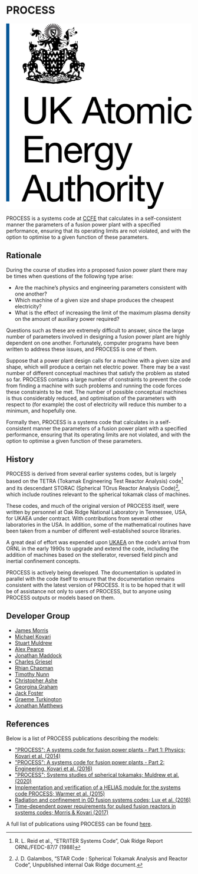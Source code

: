 # PROCESS

<img
    title="UKAEA logo"
    src="images/ukaea-logo.png"
    alt="ukaea-logo.png"
    class="logo"
    >

PROCESS is a systems code at [CCFE](https://ccfe.ukaea.uk/) that calculates in a
self-consistent manner the parameters of a fusion power plant with a specified 
performance, ensuring that its operating limits are not violated, and with the option 
to optimise to a given function of these parameters.

## Rationale

During the course of studies into a proposed fusion power plant there may be times 
when questions of the following type arise:

* Are the machine’s physics and engineering parameters consistent with one another?
* Which machine of a given size and shape produces the cheapest electricity?
* What is the effect of increasing the limit of the maximum plasma density on the 
  amount of auxiliary power required?

Questions such as these are extremely difficult to answer, since the large number of 
parameters involved in designing a fusion power plant are highly dependent on one 
another. Fortunately, computer programs have been written to address these issues, 
and PROCESS is one of them.

Suppose that a power plant design calls for a machine with a given size and 
shape, which will produce a certain net electric power. There may be a vast number of 
different conceptual machines that satisfy the problem as stated so far. PROCESS contains 
a large number of constraints to prevent the code from finding a machine with such 
problems and running the code forces these constraints to be met. The number 
of possible conceptual machines is thus considerably reduced, and optimisation of the 
parameters with respect to (for example) the cost of electricity will reduce this number to a 
minimum, and hopefully one.

Formally then, PROCESS is a systems code that calculates in a self-consistent manner 
the parameters of a fusion power plant with a specified performance, ensuring that its 
operating limits are not violated, and with the option to optimise a given function of 
these parameters.

## History

PROCESS is derived from several earlier systems codes, but is largely based on the 
TETRA (Tokamak Engineering Test Reactor Analysis) code[^1] and its descendant STORAC 
(Spherical TOrus Reactor Analysis Code)[^2], which include routines relevant to the 
spherical tokamak class of machines.

These codes, and much of the original version of PROCESS itself, were written by 
personnel at Oak Ridge National Laboratory in Tennessee, USA, for UKAEA under 
contract. With contributions from several other laboratories in the USA. In 
addition, some of the mathematical routines have been taken from a number of 
different well-established source libraries.

A great deal of effort was expended upon 
[UKAEA](https://www.gov.uk/government/organisations/uk-atomic-energy-authority) on 
the code’s arrival from ORNL in the early 1990s to upgrade and extend the code, 
including the addition of machines based on the stellerator, reversed field pinch 
and inertial confinement concepts.

PROCESS is actively being developed. The documentation is updated in parallel with the code 
itself to ensure that the documentation remains consistent with the latest version of PROCESS. 
It is to be hoped that it will be of assistance not only to users of PROCESS, but 
to anyone using PROCESS outputs or models based on them.

## Developer Group

- [James Morris](mailto:james.morris2@ukaea.uk)
- [Michael Kovari](mailto:michael.kovari@ukaea.uk)
- [Stuart Muldrew](mailto:stuart.muldrew@ukaea.uk)
- [Alex Pearce](mailto:alexander.pearce@ukaea.uk)
- [Jonathan Maddock](mailto:jonathan.maddock@ukaea.uk)
- [Charles Griesel](mailto:charles.griesel@ukaea.uk)
- [Rhian Chapman](mailto:rhian.chapman@ukaea.uk)
- [Timothy Nunn](mailto:timothy.nunn@ukaea.uk)
- [Christopher Ashe](mailto:christopher.ashe@ukaea.uk)
- [Georgina Graham](mailto:georgina.graham@ukaea.uk)
- [Jack Foster](mailto:jack.foster@ukaea.uk)
- [Graeme Turkington](mailto:graeme.turkington@ukaea.uk)
- [Jonathan Matthews](mailto:jonathan.matthews@ukaea.uk)

## References

Below is a list of PROCESS publications describing the models:

- ["PROCESS": A systems code for fusion power plants - Part 1: 
  Physics; Kovari et al. (2014)](http://www.sciencedirect.com/science/article/pii/S0920379614005961)
- ["PROCESS": A systems code for fusion power plants - Part 2: 
Engineering, Kovari et al. (2016)](https://www.sciencedirect.com/science/article/pii/S0920379616300072)
- ["PROCESS": Systems studies of spherical tokamaks; Muldrew et al. (2020)](https://www.sciencedirect.com/science/article/pii/S0920379620300788)
- [Implementation and verification of a HELIAS module for the systems code PROCESS; Warmer et al. (2015)](https://www.sciencedirect.com/science/article/pii/S0920379614006656?via%3Dihub)
- [Radiation and confinement in 0D fusion systems codes; Lux et al. (2016)](https://iopscience.iop.org/article/10.1088/0741-3335/58/7/075001)
- [Time-dependent power requirements for pulsed fusion reactors in systems codes; Morris & Kovari (2017)](https://www.sciencedirect.com/science/article/pii/S0920379617304362) 

A full list of publications using PROCESS can be found [here](./publications.md).
  
[^1]: R. L. Reid et al., “ETR/ITER Systems Code”, Oak Ridge Report ORNL/FEDC-87/7 (1988)
[^2]: J. D. Galambos, “STAR Code : Spherical Tokamak Analysis and Reactor Code”, 
Unpublished internal Oak Ridge document.